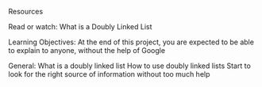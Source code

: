 Resources

Read or watch:
What is a Doubly Linked List

Learning Objectives:
At the end of this project, you are expected to be able to explain to anyone, without the help of Google

General:
What is a doubly linked list
How to use doubly linked lists
Start to look for the right source of information without too much help
